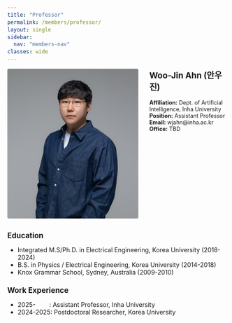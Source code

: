 ```yaml
---
title: "Professor"
permalink: /members/professor/
layout: single
sidebar:
  nav: "members-nav"
classes: wide
---
```


<style>
.professor-profile {
  font-size: 0.9em;  /* 전체 폰트 크기를 90%로 줄임 */
  display: flex;
  gap: 2em;
  margin-bottom: 2em;
}

.profile-image {
  flex: 0 0 300px;
}

.profile-image img {
  width: 100%;
  border-radius: 4px;
}

.profile-info {
  flex: 1;
}

.profile-info h2 {
  font-size: 1.5em;  /* 이름 크기 조절 */
  margin-top: 0;
}

.profile-info ul {
  list-style: none;
  padding: 0;
}

h2 {
  font-size: 1.2em;  /* Education, Work Experience 등 섹션 제목 크기 조절 */
}
</style>

<div class="professor-profile">
  <div class="profile-image">
    <img src="./assets/images/members/professor/prof.jpg" alt="Professor Name">
  </div>
  <div class="profile-info">
    <h2>Woo-Jin Ahn (안우진)</h2>
    <ul>
      <li><strong>Affiliation:</strong> Dept. of Artificial Intelligence, Inha University</li>
      <li><strong>Position:</strong> Assistant Professor</li>
      <li><strong>Email:</strong> wjahn@inha.ac.kr</li>
      <li><strong>Office:</strong> TBD </li>
    </ul>
  </div>
</div>

## Education
- Integrated M.S/Ph.D. in Electrical Engineering, Korea University (2018-2024)
- B.S. in Physics / Electrical Engineering, Korea University (2014-2018)
- Knox Grammar School, Sydney, Australia (2009-2010)

## Work Experience
- 2025-&nbsp;&nbsp;&nbsp;&nbsp;&nbsp;&nbsp;&nbsp;&nbsp;: Assistant Professor, Inha University
- 2024-2025: Postdoctoral Researcher, Korea University

<!-- ## Awards & Honors
- Award Name, Year
- Award Name, Year

## Professional Activities
- Reviewer, Journal Names -->
